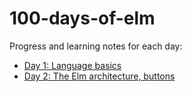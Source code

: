 # 100-days-of-elm

Progress and learning notes for each day:
* [Day 1: Language basics](./day-01.md)
* [Day 2: The Elm architecture, buttons](./day-02.md)